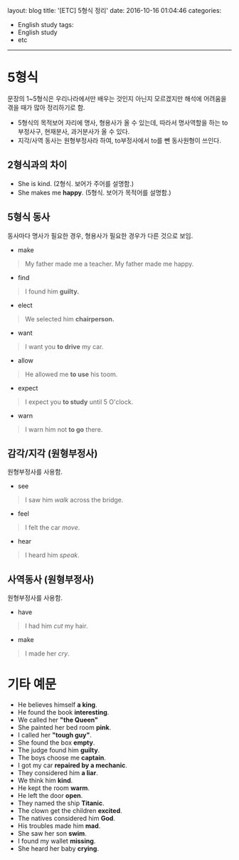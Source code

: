 layout: blog
title: '[ETC] 5형식 정리'
date: 2016-10-16 01:04:46
categories: 
- English study
tags:
- English study
- etc
---

# 5형식
문장의 1~5형식은 우리나라에서만 배우는 것인지 아닌지 모르겠지만 해석에 어려움을 겪을 때가 많아 정리하기로 함. 
* 5형식의 목적보어 자리에 명사, 형용사가 올 수 있는데, 따라서 명사역할을 하는 to부정사구, 현재분사, 과거분사가 올 수 있다.
* 지각/사역 동사는 원형부정사라 하여, to부정사에서 to를 뺀 동사원형이 쓰인다.

## 2형식과의 차이
* She is kind. (2형식. 보어가 주어를 설명함.)
* She makes me **happy**. (5형식. 보어가 목적어를 설명함.)

## 5형식 동사
동사마다 명사가 필요한 경우, 형용사가 필요한 경우가 다른 것으로 보임.
* make
> My father made me a teacher.
> My father made me happy.
* find
> I found him **guilty.**
* elect
> We selected him **chairperson.**
* want
> I want you **to drive** my car.
* allow
> He allowed me **to use** his toom.
* expect
> I expect you **to study** until 5 O'clock.
* warn
> I warn him not **to go** there.

## 감각/지각 (원형부정사)
원형부정사를 사용함.
* see
> I saw him *walk* across the bridge.
* feel
> I felt the car *move*.
* hear
> I heard him *speak*.

## 사역동사 (원형부정사) 
원형부정사를 사용함.
* have
> I had him *cut* my hair.
* make
> I made her *cry*.


# 기타 예문
* He believes himself **a king**.
* He found the book **interesting**.
* We called her **"the Queen"**
* She painted her bed room **pink**.
* I called her **"tough guy"**. 
* She found the box **empty**.
* The judge found him **guilty**.
* The boys choose me **captain**.
* I got my car **repaired by a mechanic**.
* They considered him **a liar**.
* We think him **kind**.
* He kept the room **warm**.
* He left the door **open**.
* They named the ship **Titanic**.
* The clown get the children **excited**.
* The natives considered him **God**.
* His troubles made him **mad**.
* She saw her son **swim**.
* I found my wallet **missing**.
* She heard her baby **crying**.
